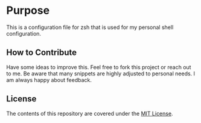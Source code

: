 # Purpose

This is a configuration file for zsh that is used for my personal shell configuration.

## How to Contribute

Have some ideas to improve this. Feel free to fork this project or reach out to me. Be aware that many snippets are highly adjusted to personal needs. I am always happy about feedback.


## License

The contents of this repository are covered under the [MIT License](LICENSE).
